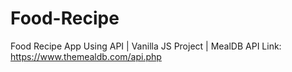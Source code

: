 # Food-Recipe
Food Recipe App Using API | Vanilla JS Project |
MealDB API Link: https://www.themealdb.com/api.php